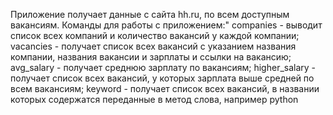 Приложение получает данные с сайта hh.ru, по всем доступным вакансиям.
Команды для работы с приложением:"
              companies - выводит список всех компаний и
                            количество вакансий у каждой компании;
              vacancies - получает список всех вакансий с указанием названия компании,
                          названия вакансии и зарплаты и ссылки на вакансию;
              avg_salary - получает среднюю зарплату по вакансиям;
              higher_salary - получает список всех вакансий, у которых
                              зарплата выше средней по всем вакансиям;
              keyword - получает список всех вакансий, в названии которых
                        содержатся переданные в метод слова, например python
